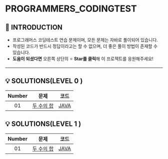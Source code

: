 # PROGRAMMERS_CODINGTEST
## 👻 INTRODUCTION
* 프로그래머스 코딩테스트 연습 문제이며, 모든 문제는 자바로 풀이되어 있습니다.
* 작성된 코드가 반드시 정답이라고는 할 수 없으며, 더 좋은 풀이 방법이 존재할 수 있습니다. 
* **도움이 되셨다면** 오른쪽 상단의 ⭐️ **Star를 클릭**해 이 프로젝트를 응원해주세요!
***
## 💡 SOLUTIONS(LEVEL 0 )
| Number | 문제 | 코드 |
|:---:|-----|---|
| 01 | [ 두 수의 합 ]() | [ JAVA ]() |

## 💡 SOLUTIONS(LEVEL 1 )
| Number | 문제 | 코드 |
|:---:|-----|---|
| 01 | [ 두 수의 합 ]() | [ JAVA ]() |


